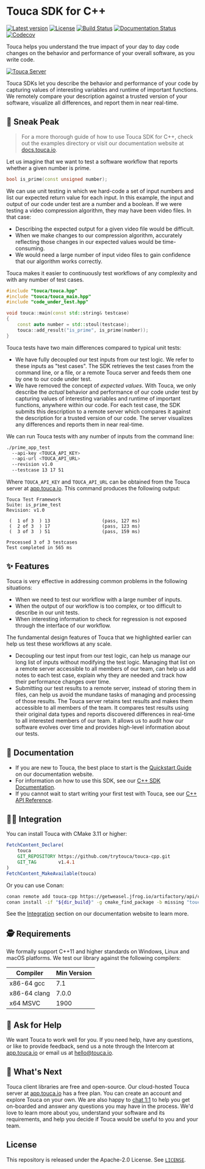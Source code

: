 # Touca SDK for C++

[![Latest version](https://img.shields.io/github/v/release/trytouca/touca-cpp)](https://github.com/trytouca/touca-cpp/releases)
[![License](https://img.shields.io/github/license/trytouca/touca-cpp?color=blue)](https://github.com/trytouca/touca-cpp/blob/main/LICENSE)
[![Build Status](https://img.shields.io/github/workflow/status/trytouca/touca-cpp/touca-cpp-main)](https://github.com/trytouca/touca-cpp/actions/workflows/main.yml?query=branch:main+event:push)
[![Documentation Status](https://readthedocs.org/projects/touca-cpp/badge/?version=latest)](https://touca-cpp.readthedocs.io)
[![Codecov](https://img.shields.io/codecov/c/github/trytouca/touca-cpp)](https://app.codecov.io/gh/trytouca/touca-cpp)

Touca helps you understand the true impact of your day to day code changes on
the behavior and performance of your overall software, as you write code.

[![Touca Server](https://touca-public-assets.s3.us-east-2.amazonaws.com/touca-screenshot-suite-page.png)](https://touca-public-assets.s3.us-east-2.amazonaws.com/touca-screenshot-suite-page.png)

Touca SDKs let you describe the behavior and performance of your code by
capturing values of interesting variables and runtime of important functions. We
remotely compare your description against a trusted version of your software,
visualize all differences, and report them in near real-time.

## 👀 Sneak Peak

> For a more thorough guide of how to use Touca SDK for C++, check out the
> examples directory or visit our documentation website at
> [docs.touca.io](https://docs.touca.io).

Let us imagine that we want to test a software workflow that reports whether a
given number is prime.

```cpp
bool is_prime(const unsigned number);
```

We can use unit testing in which we hard-code a set of input numbers and list
our expected return value for each input. In this example, the input and output
of our code under test are a number and a boolean. If we were testing a video
compression algorithm, they may have been video files. In that case:

- Describing the expected output for a given video file would be difficult.
- When we make changes to our compression algorithm, accurately reflecting those
  changes in our expected values would be time-consuming.
- We would need a large number of input video files to gain confidence that our
  algorithm works correctly.

Touca makes it easier to continuously test workflows of any complexity and with
any number of test cases.

```cpp
#include "touca/touca.hpp"
#include "touca/touca_main.hpp"
#include "code_under_test.hpp"

void touca::main(const std::string& testcase)
{
    const auto number = std::stoul(testcase);
    touca::add_result("is_prime", is_prime(number));
}
```

Touca tests have two main differences compared to typical unit tests:

- We have fully decoupled our test inputs from our test logic. We refer to these
  inputs as "test cases". The SDK retrieves the test cases from the command
  line, or a file, or a remote Touca server and feeds them one by one to our
  code under test.
- We have removed the concept of _expected values_. With Touca, we only describe
  the _actual_ behavior and performance of our code under test by capturing
  values of interesting variables and runtime of important functions, anywhere
  within our code. For each test case, the SDK submits this description to a
  remote server which compares it against the description for a trusted version
  of our code. The server visualizes any differences and reports them in near
  real-time.

We can run Touca tests with any number of inputs from the command line:

```bash
./prime_app_test
  --api-key <TOUCA_API_KEY>
  --api-url <TOUCA_API_URL>
  --revision v1.0
  --testcase 13 17 51
```

Where `TOUCA_API_KEY` and `TOUCA_API_URL` can be obtained from the Touca server
at [app.touca.io](https://app.touca.io). This command produces the following
output:

```text
Touca Test Framework
Suite: is_prime_test
Revision: v1.0

 (  1 of 3  ) 13                   (pass, 127 ms)
 (  2 of 3  ) 17                   (pass, 123 ms)
 (  3 of 3  ) 51                   (pass, 159 ms)

Processed 3 of 3 testcases
Test completed in 565 ms
```

## ✨ Features

Touca is very effective in addressing common problems in the following
situations:

- When we need to test our workflow with a large number of inputs.
- When the output of our workflow is too complex, or too difficult to describe
  in our unit tests.
- When interesting information to check for regression is not exposed through
  the interface of our workflow.

The fundamental design features of Touca that we highlighted earlier can help us
test these workflows at any scale.

- Decoupling our test input from our test logic, can help us manage our long
  list of inputs without modifying the test logic. Managing that list on a
  remote server accessible to all members of our team, can help us add notes to
  each test case, explain why they are needed and track how their performance
  changes over time.
- Submitting our test results to a remote server, instead of storing them in
  files, can help us avoid the mundane tasks of managing and processing of those
  results. The Touca server retains test results and makes them accessible to
  all members of the team. It compares test results using their original data
  types and reports discovered differences in real-time to all interested
  members of our team. It allows us to audit how our software evolves over time
  and provides high-level information about our tests.

## 📖 Documentation

- If you are new to Touca, the best place to start is the
  [Quickstart Guide](https://docs.touca.io/basics/quickstart) on our
  documentation website.
- For information on how to use this SDK, see our
  [C++ SDK Documentation](https://docs.touca.io/sdk/cpp).
- If you cannot wait to start writing your first test with Touca, see our
  [C++ API Reference](https://app.touca.io/docs/clients/cpp/api.html).

## 🧑‍🔧 Integration

You can install Touca with CMake 3.11 or higher:

```cmake
FetchContent_Declare(
    touca
    GIT_REPOSITORY https://github.com/trytouca/touca-cpp.git
    GIT_TAG        v1.4.1
)
FetchContent_MakeAvailable(touca)
```

Or you can use Conan:

```bash
conan remote add touca-cpp https://getweasel.jfrog.io/artifactory/api/conan/touca-cpp
conan install -if "${dir_build}" -g cmake_find_package -b missing "touca/1.4.1@_/_"
```

See the [Integration](https://docs.touca.io/sdk/cpp/installing) section on our
documentation website to learn more.

## 🕵️ Requirements

We formally support C++11 and higher standards on Windows, Linux and macOS
platforms. We test our library against the following compilers:

| Compiler     | Min Version |
| ------------ | ----------- |
| x86-64 gcc   | 7.1         |
| x86-64 clang | 7.0.0       |
| x64 MSVC     | 1900        |

## 🙋 Ask for Help

We want Touca to work well for you. If you need help, have any questions, or
like to provide feedback, send us a note through the Intercom at
[app.touca.io](https://app.touca.io) or email us at <hello@touca.io>.

## 🚀 What's Next

Touca client libraries are free and open-source. Our cloud-hosted Touca server
at [app.touca.io](https://app.touca.io) has a free plan. You can create an
account and explore Touca on your own. We are also happy to
[chat 1:1](https://calendly.com/ghorbanzade/30min) to help you get on-boarded
and answer any questions you may have in the process. We'd love to learn more
about you, understand your software and its requirements, and help you decide if
Touca would be useful to you and your team.

## License

This repository is released under the Apache-2.0 License. See
[`LICENSE`](https://github.com/trytouca/touca-cpp/blob/main/LICENSE).
